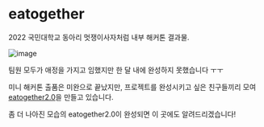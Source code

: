 # eatogether
2022 국민대학교 동아리 멋쟁이사자처럼 내부 해커톤 결과물.

![image](https://user-images.githubusercontent.com/76809524/195650032-4068d40c-f43a-4d6f-89b6-1592ff10c80b.png)



팀원 모두가 애정을 가지고 임했지만 한 달 내에 완성하지 못했습니다 ㅜㅜ

미니 해커톤 출품은 미완으로 끝났지만, 프로젝트를 완성시키고 싶은 친구들끼리 모여 [eatogether2.0](https://github.com/Eat-Together6/EATOGETHER_2.0)을 만들고 있습니다.  

좀 더 나아진 모습의 eatogether2.0이 완성되면 이 곳에도 알려드리겠습니다!
